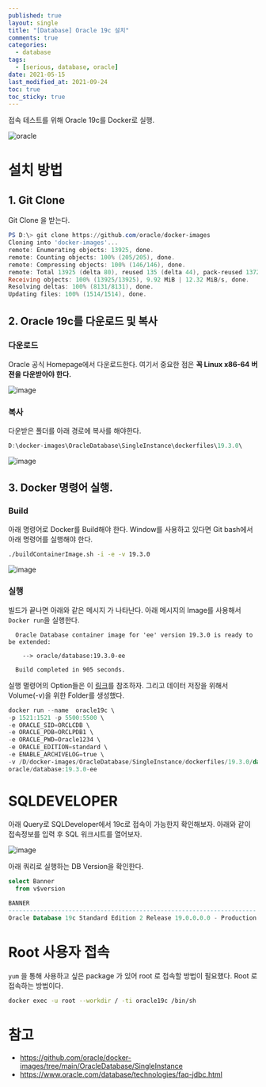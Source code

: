 ```yaml
---
published: true
layout: single
title: "[Database] Oracle 19c 설치"
comments: true
categories:
  - database
tags:
  - [serious, database, oracle]
date: 2021-05-15
last_modified_at: 2021-09-24
toc: true
toc_sticky: true
---
```


 접속 테스트를 위해 Oracle 19c를 Docker로 실행.

![oracle](https://cdn.app.compendium.com/uploads/user/e7c690e8-6ff9-102a-ac6d-e4aebca50425/0eb8e772-8880-46b2-98ee-257cf9c2fa2c/File/4f12493fdd522bb90eb2c5780cfa9f10/screenshot_from_2017_04_18_01_47_54.png)

# 설치 방법

## 1. Git Clone

Git Clone 을 받는다.   

  ```powershell
  PS D:\> git clone https://github.com/oracle/docker-images
  Cloning into 'docker-images'...
  remote: Enumerating objects: 13925, done.
  remote: Counting objects: 100% (205/205), done.
  remote: Compressing objects: 100% (146/146), done.
  remote: Total 13925 (delta 80), reused 135 (delta 44), pack-reused 13720
  Receiving objects: 100% (13925/13925), 9.92 MiB | 12.32 MiB/s, done.
  Resolving deltas: 100% (8131/8131), done.
  Updating files: 100% (1514/1514), done.
  ```

## 2. Oracle 19c를 다운로드 및 복사

### 다운로드

Oracle 공식 Homepage에서 다운로드한다. 여기서 중요한 점은 **꼭 Linux x86-64 버젼을 다운받아야 한다.**

![image](https://user-images.githubusercontent.com/22446581/118341846-a6cc7280-b55b-11eb-8011-2dfc5fce89c2.png)

### 복사

 다운받은 폴더를 아래 경로에 복사를 해야한다.

```powershell
D:\docker-images\OracleDatabase\SingleInstance\dockerfiles\19.3.0\
```

![image](https://user-images.githubusercontent.com/22446581/118380184-dee6ba80-b61a-11eb-8363-eac278b9e7af.png)

## 3. Docker 명령어 실행.

### Build

 아래 명령어로 Docker를 Build해야 한다. Window를 사용하고 있다면 Git bash에서 아래 명령어를 실행해야 한다.

```bash
./buildContainerImage.sh -i -e -v 19.3.0
```

![image](https://user-images.githubusercontent.com/22446581/118380344-fd998100-b61b-11eb-99a9-9c3646f4ffe9.png)

### 실행

빌드가 끝나면 아래와 같은 메시지 가 나타난다. 아래 메시지의 Image를 사용해서 `Docker run`을 실행한다.

```
  Oracle Database container image for 'ee' version 19.3.0 is ready to be extended:

    --> oracle/database:19.3.0-ee

  Build completed in 905 seconds.
```

실행 멸령어의 Option들은 이 [링크](https://github.com/oracle/docker-images/tree/main/OracleDatabase/SingleInstance)를 참조하자. 그리고 데이터 저장을 위해서 Volume(-v)을 위한 Folder를 생성했다.

```powershell
docker run --name  oracle19c \
-p 1521:1521 -p 5500:5500 \
-e ORACLE_SID=ORCLCDB \
-e ORACLE_PDB=ORCLPDB1 \
-e ORACLE_PWD=Oracle1234 \
-e ORACLE_EDITION=standard \
-e ENABLE_ARCHIVELOG=true \
-v /D/docker-images/OracleDatabase/SingleInstance/dockerfiles/19.3.0/data/:/opt/oracle/oradata \
oracle/database:19.3.0-ee
```

# SQLDEVELOPER

아래 Query로 SQLDeveloper에서 19c로 접속이 가능한지 확인해보자. 아래와 같이 접속정보를 입력 후 SQL 워크시트를 열어보자.

![image](https://user-images.githubusercontent.com/22446581/118417485-3fdfc280-b6ef-11eb-906b-2fd2d19ac220.png)

아래 쿼리로 실행하는 DB Version을 확인한다.

```sql
select Banner
  from v$version
  
BANNER
----------------------------------------------------------------------
Oracle Database 19c Standard Edition 2 Release 19.0.0.0.0 - Production
```

# Root 사용자 접속

`yum` 을 통해 사용하고 싶은 package 가 있어 root 로 접속할 방법이 필요했다. Root 로 접속하는 방법이다.

```bash
docker exec -u root --workdir / -ti oracle19c /bin/sh
```

# 참고


  * https://github.com/oracle/docker-images/tree/main/OracleDatabase/SingleInstance
  * https://www.oracle.com/database/technologies/faq-jdbc.html

